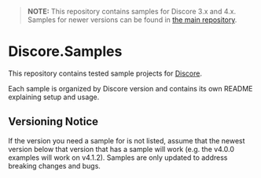 > **NOTE:** This repository contains samples for Discore 3.x and 4.x. Samples for newer versions can be found in [the main repository](https://github.com/Francessco121/Discore).

# Discore.Samples
This repository contains tested sample projects for [Discore](https://github.com/BundledSticksInkorperated/Discore). 

Each sample is organized by Discore version and contains its own README explaining setup and usage.

## Versioning Notice
If the version you need a sample for is not listed, assume that the newest version below that version that has a sample will work (e.g. the v4.0.0 examples will work on v4.1.2). Samples are only updated to address breaking changes and bugs.
